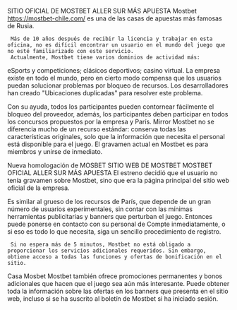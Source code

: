 SITIO OFICIAL DE MOSTBET
ALLER SUR MÁS APUESTA
Mostbet https://mostbet-chile.com/ es una de las casas de apuestas más famosas de Rusia.

     Más de 10 años después de recibir la licencia y trabajar en esta oficina, no es difícil encontrar un usuario en el mundo del juego que no esté familiarizado con este servicio.
     Actualmente, Mostbet tiene varios dominios de actividad más:

eSports y competiciones;
clásicos deportivos;
casino virtual.
La empresa existe en todo el mundo, pero en cierto modo compensa que los usuarios puedan solucionar problemas por bloqueo de recursos. 
Los desarrolladores han creado "Ubicaciones duplicadas" para resolver este problema.

Con su ayuda, todos los participantes pueden contornear fácilmente el bloqueo del proveedor, además, los participantes deben participar en todos los concursos propuestos por la empresa y París. 
Mirror Mostbet no se diferencia mucho de un recurso estándar: conserva todas las características originales, solo que la información que necesita el personal está disponible para el juego. El gravamen actual en Mostbet es para miembros y unirse de inmediato.

Nueva homologación de MOSBET
SITIO WEB DE MOSTBET MOSTBET OFICIAL
ALLER SUR MÁS APUESTA
El estreno decidió que el usuario no tenía gravamen sobre Mostbet, sino que era la página principal del sitio web oficial de la empresa.

Es similar al grueso de los recursos de París, que depende de un gran número de usuarios experimentales, sin contar con las mínimas herramientas publicitarias y banners que perturban el juego. Entonces puede ponerse en contacto con su personal de Compte inmediatamente, o si eso es todo lo que necesita, siga un sencillo procedimiento de registro.

     Si no espera más de 5 minutos, Mostbet no está obligado a proporcionar los servicios adicionales requeridos. Sin embargo, obtiene acceso a todas las funciones y ofertas de bonificación en el sitio.

Casa Mosbet
Mostbet también ofrece promociones permanentes y bonos adicionales que hacen que el juego sea aún más interesante. Puede obtener toda la información sobre las ofertas en los banners que presenta en el sitio web, incluso si se ha suscrito al boletín de Mostbet si ha iniciado sesión.
